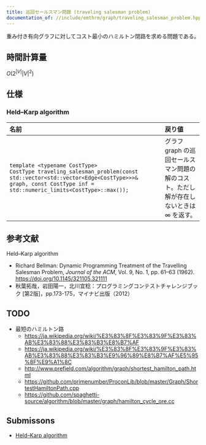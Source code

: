 ```yaml
---
title: 巡回セールスマン問題 (traveling salesman problem)
documentation_of: //include/emthrm/graph/traveling_salesman_problem.hpp
---
```


重み付き有向グラフに対してコスト最小のハミルトン閉路を求める問題である。


## 時間計算量

$O(2^{\lvert V \rvert} {\lvert V \rvert}^2)$


## 仕様

### Held–Karp algorithm

|名前|戻り値|
|:--|:--|
|`template <typename CostType>`<br>`CostType traveling_salesman_problem(const std::vector<std::vector<Edge<CostType>>>& graph, const CostType inf = std::numeric_limits<CostType>::max());`|グラフ $\mathrm{graph}$ の巡回セールスマン問題の解のコスト。ただし解が存在しないときは $\infty$ を返す。|


## 参考文献

Held–Karp algorithm
- Richard Bellman: Dynamic Programming Treatment of the Travelling Salesman Problem, *Journal of the ACM*, Vol. 9, No. 1, pp. 61–63 (1962). https://doi.org/10.1145/321105.321111
- 秋葉拓哉，岩田陽一，北川宜稔：プログラミングコンテストチャレンジブック \[第2版\]，pp.173-175，マイナビ出版（2012）


## TODO

- 最短のハミルトン路
  - https://ja.wikipedia.org/wiki/%E3%83%8F%E3%83%9F%E3%83%AB%E3%83%88%E3%83%B3%E8%B7%AF
  - https://ja.wikipedia.org/wiki/%E3%83%8F%E3%83%9F%E3%83%AB%E3%83%88%E3%83%B3%E9%96%89%E8%B7%AF%E5%95%8F%E9%A1%8C
  - http://www.prefield.com/algorithm/graph/shortest_hamilton_path.html
  - https://github.com/primenumber/ProconLib/blob/master/Graph/ShortestHamiltonPath.cpp
  - https://github.com/spaghetti-source/algorithm/blob/master/graph/hamilton_cycle_ore.cc


## Submissons

- [Held–Karp algorithm](https://onlinejudge.u-aizu.ac.jp/solutions/problem/DPL_2_A/review/5219970/emthrm/C++17)
